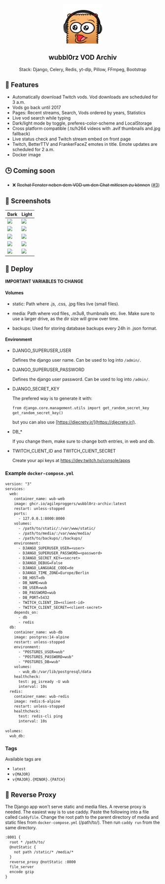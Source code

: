<div align="center" width="100%">
    <img src="wubbl0rz_archiv/archiv/static/img/wubPog.png" width="128"/>
</div>

<div align="center" width="100%">
    <h2>wubbl0rz VOD Archiv</h2>
    <p>Stack: Django, Celery, Redis, yt-dlp, Pillow, FFmpeg, Bootstrap</p>
</div>

## 🚀 Features

* Automatically download Twitch vods. Vod downloads are scheduled for 3 a.m.
* Vods go back until 2017
* Pages: Recent streams, Search, Vods ordered by years, Statistics
* Live vod search while typing
* Dark/light mode by toggle, preferes-color-scheme and LocalStorage
* Cross platform compatible (.ts/h264 videos with .avif thumbnails and.jpg fallback)
* Live status check and Twitch stream embed on front page
* Twitch, BetterTTV and FrankerFaceZ emotes in title. Emote updates are scheduled for 2 a.m.
* Docker image

## 🕒 Coming soon

* ❌ ~~Rechat Fenster neben dem VOD um den Chat mitlesen zu können~~ ([#3](https://github.com/AgileProggers/wubbl0rz-archiv/issues/3))

## 📸 Screenshots

| Dark | Light |
| ---- | ----- |
| ![](https://i.imgur.com/zYMnfly.png) | ![](https://i.imgur.com/j0DBl0T.png) |
| ![](https://i.imgur.com/Ln6yJwZ.png) | ![](https://i.imgur.com/mxP330u.png) |
| ![](https://i.imgur.com/DUTdbBY.png) | ![](https://i.imgur.com/1G0KKjq.png) |
| ![](https://i.imgur.com/t9iv9sM.png) | ![](https://i.imgur.com/xRfL6sh.png) |
| ![](https://i.imgur.com/0Pzx7UF.png) | ![](https://i.imgur.com/lRvGmqc.png) |

## 🐳 Deploy

#### IMPORTANT VARIABLES TO CHANGE

#### Volumes

* static: Path where .js, .css, .jpg files live (small files).

* media: Path where vod files, .m3u8, thumbnails etc. live. Make sure to use a larger drive, as the dir size will grow over time.

* backups: Used for storing database backups every 24h in .json format.

#### Environment

* DJANGO_SUPERUSER_USER

  Defines the django user name. Can be used to log into `/admin/`.

* DJANGO_SUPERUSER_PASSWORD

  Defines the django user password. Can be used to log into `/admin/`.

* DJANGO_SECRET_KEY

  The prefered way is to generate it with:

  ```
  from django.core.management.utils import get_random_secret_key  
  get_random_secret_key()
  ```

  but you can also use [https://djecrety.ir/](https://djecrety.ir/).

* DB_*

  If you change them, make sure to change both entries, in web and db.

* TWITCH_CLIENT_ID and TWITCH_CLIENT_SECRET

  Create your api keys at https://dev.twitch.tv/console/apps

### Example `docker-compose.yml`

```
version: "3"
services:
  web:
    container_name: wub-web
    image: ghcr.io/agileproggers/wubbl0rz-archiv:latest
    restart: unless-stopped
    ports:
      - 127.0.0.1:8000:8000
    volumes:
      - /path/to/static/:/var/www/static/
      - /path/to/media/:/var/www/media/
      - /path/to/backups/:/backups/
    environment:
      - DJANGO_SUPERUSER_USER=<user>
      - DJANGO_SUPERUSER_PASSWORD=<password>
      - DJANGO_SECRET_KEY=<secret>
      - DJANGO_DEBUG=False
      - DJANGO_LANGUAGE_CODE=de
      - DJANGO_TIME_ZONE=Europe/Berlin
      - DB_HOST=db
      - DB_NAME=wub
      - DB_USER=wub
      - DB_PASSWORD=wub
      - DB_PORT=5432
      - TWITCH_CLIENT_ID=<client-id>
      - TWITCH_CLIENT_SECRET=<client-secret>
    depends_on:
      - db
      - redis
  db:
    container_name: wub-db
    image: postgres:14-alpine
    restart: unless-stopped
    environment:
      - "POSTGRES_USER=wub"
      - "POSTGRES_PASSWORD=wub"
      - "POSTGRES_DB=wub"
    volumes:
      - wub_db:/var/lib/postgresql/data
    healthcheck:
      test: pg_isready -U wub
      interval: 10s
  redis:
    container_name: wub-redis
    image: redis:6-alpine
    restart: unless-stopped
    healthcheck:
      test: redis-cli ping
      interval: 10s

volumes:
  wub_db:
```

### Tags

Available tags are

* `latest`
* `v{MAJOR}`
* `v{MAJOR}.{MINOR}.{PATCH}`

## 🚪 Reverse Proxy

The Django app won't serve static and media files. A reverse proxy is needed. The easiest way is to use caddy. Paste the following into a file called `Caddyfile`. Change the root path to the parent directory of media and static files from `docker-compose.yml` (/path/to/). Then run `caddy run` from the same directory.

```
:8001 {
  root * /path/to/
  @notStatic {
    not path /static/* /media/*
  }
  reverse_proxy @notStatic :8000
  file_server
  encode gzip
}
```
